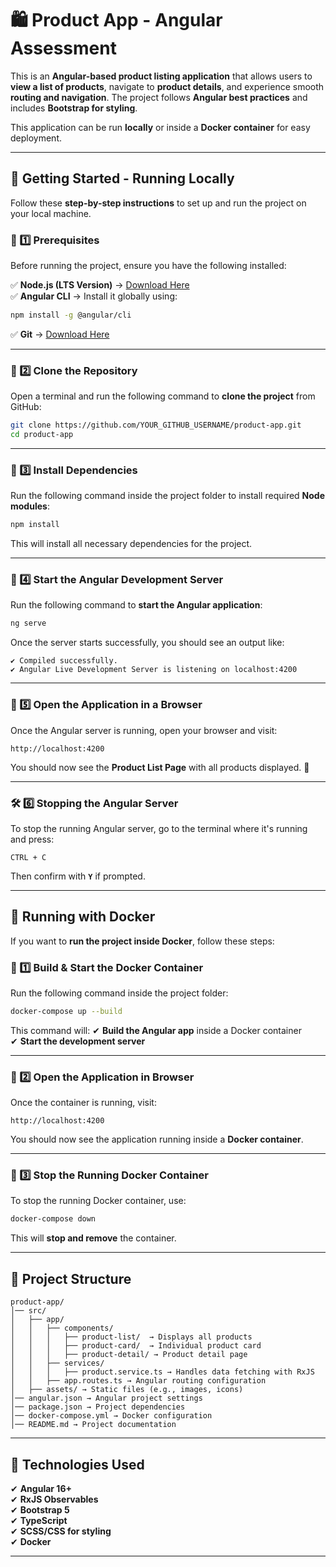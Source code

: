 # 🛍️ Product App - Angular Assessment

This is an **Angular-based product listing application** that allows users to **view a list of products**, navigate to **product details**, and experience smooth **routing and navigation**. The project follows **Angular best practices** and includes **Bootstrap for styling**.

This application can be run **locally** or inside a **Docker container** for easy deployment.

---

## **🚀 Getting Started - Running Locally**
Follow these **step-by-step instructions** to set up and run the project on your local machine.

### **🔹 1️⃣ Prerequisites**
Before running the project, ensure you have the following installed:

✅ **Node.js (LTS Version)** → [Download Here](https://nodejs.org/)  
✅ **Angular CLI** → Install it globally using:  
   ```bash
   npm install -g @angular/cli
   ```
✅ **Git** → [Download Here](https://git-scm.com/)  

---

### **🔹 2️⃣ Clone the Repository**
Open a terminal and run the following command to **clone the project** from GitHub:
```bash
git clone https://github.com/YOUR_GITHUB_USERNAME/product-app.git
cd product-app
```

---

### **🔹 3️⃣ Install Dependencies**
Run the following command inside the project folder to install required **Node modules**:
```bash
npm install
```
This will install all necessary dependencies for the project.

---

### **🔹 4️⃣ Start the Angular Development Server**
Run the following command to **start the Angular application**:
```bash
ng serve
```
Once the server starts successfully, you should see an output like:
```
✔ Compiled successfully.
✔ Angular Live Development Server is listening on localhost:4200
```

---

### **🔹 5️⃣ Open the Application in a Browser**
Once the Angular server is running, open your browser and visit:
```
http://localhost:4200
```
You should now see the **Product List Page** with all products displayed. 🎉

---

### **🛠️ 6️⃣ Stopping the Angular Server**
To stop the running Angular server, go to the terminal where it's running and press:
```
CTRL + C
```
Then confirm with **`Y`** if prompted.

---

## **🐳 Running with Docker**
If you want to **run the project inside Docker**, follow these steps:

### **🔹 1️⃣ Build & Start the Docker Container**
Run the following command inside the project folder:
```bash
docker-compose up --build
```
This command will:
✔ **Build the Angular app** inside a Docker container  
✔ **Start the development server**  

---

### **🔹 2️⃣ Open the Application in Browser**
Once the container is running, visit:
```
http://localhost:4200
```
You should now see the application running inside a **Docker container**.

---

### **🔹 3️⃣ Stop the Running Docker Container**
To stop the running Docker container, use:
```bash
docker-compose down
```
This will **stop and remove** the container.

---

## **📂 Project Structure**
```
product-app/
│── src/
│   ├── app/
│   │   ├── components/
│   │   │   ├── product-list/  → Displays all products
│   │   │   ├── product-card/  → Individual product card
│   │   │   ├── product-detail/ → Product detail page
│   │   ├── services/
│   │   │   ├── product.service.ts → Handles data fetching with RxJS
│   │   ├── app.routes.ts → Angular routing configuration
│   ├── assets/ → Static files (e.g., images, icons)
│── angular.json → Angular project settings
│── package.json → Project dependencies
│── docker-compose.yml → Docker configuration
│── README.md → Project documentation
```

---

## **📎 Technologies Used**
✔ **Angular 16+**  
✔ **RxJS Observables**  
✔ **Bootstrap 5**  
✔ **TypeScript**  
✔ **SCSS/CSS for styling**  
✔ **Docker**  

---

